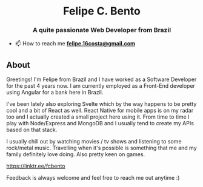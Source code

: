 <h1 align="center">Felipe C. Bento</h1>
<h3 align="center">A quite passionate Web Developer from Brazil</h3>

- 📫 How to reach me **felipe.16costa@gmail.com**

## About 
Greetings! I'm Felipe from Brazil and I have worked as a Software Developer for the past 4 years now. I am currently employed as a Front-End developer using Angular for a bank here in Brazil.

I've been lately also exploring Svelte which by the way happens to be pretty cool and a bit of React as well. React Native for mobile apps is on my radar too and I actually created a small project here using it. From time to time I play with Node/Express and MongoDB and I usually tend to create my APIs based on that stack.

I usually chill out by watching movies / tv shows and listening to some rock/metal music. Travelling when it's possible is something that me and my family definitely love doing. Also pretty keen on games.

https://linktr.ee/fcbento

Feedback is always welcome and feel free to reach me out anytime :)
